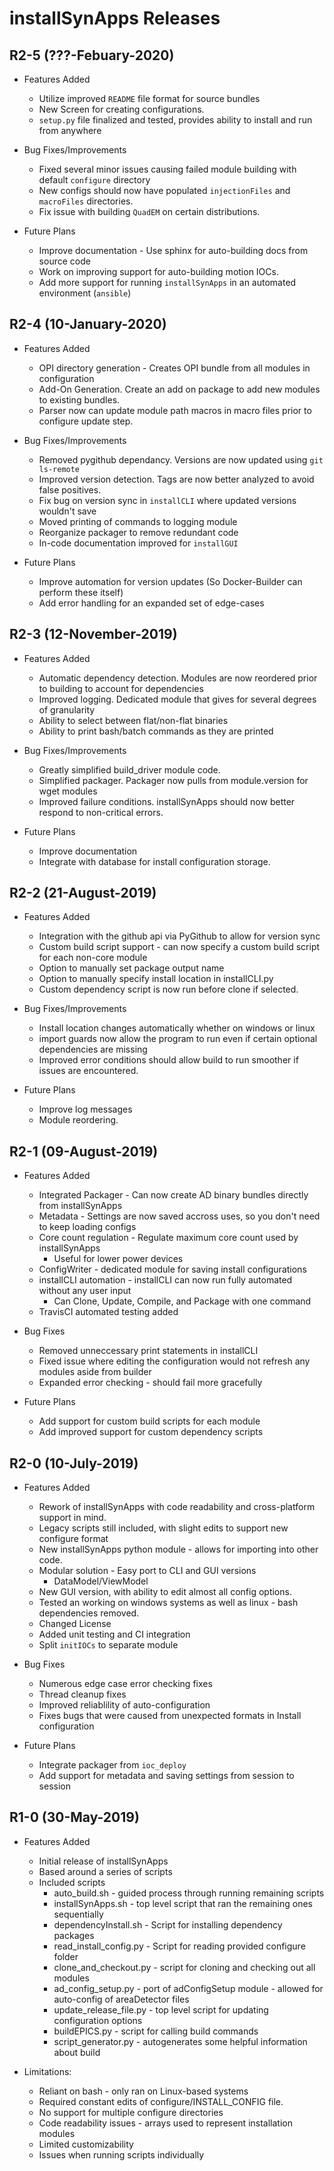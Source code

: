# installSynApps Releases

<!--RELEASE START-->

## R2-5 (???-Febuary-2020)

* Features Added
    * Utilize improved `README` file format for source bundles
    * New Screen for creating configurations.
    * `setup.py` file finalized and tested, provides ability to install and run from anywhere

* Bug Fixes/Improvements
    * Fixed several minor issues causing failed module building with default `configure` directory
    * New configs should now have populated `injectionFiles` and `macroFiles` directories.
    * Fix issue with building `QuadEM` on certain distributions. 

* Future Plans
    * Improve documentation - Use sphinx for auto-building docs from source code
    * Work on improving support for auto-building motion IOCs.
    * Add more support for running `installSynApps` in an automated environment (`ansible`)

## R2-4 (10-January-2020)

* Features Added
    * OPI directory generation - Creates OPI bundle from all modules in configuration
    * Add-On Generation. Create an add on package to add new modules to existing bundles.
    * Parser now can update module path macros in macro files prior to configure update step.

* Bug Fixes/Improvements
    * Removed pygithub dependancy. Versions are now updated using `git ls-remote`
    * Improved version detection. Tags are now better analyzed to avoid false positives.
    * Fix bug on version sync in `installCLI` where updated versions wouldn't save
    * Moved printing of commands to logging module
    * Reorganize packager to remove redundant code
    * In-code documentation improved for `installGUI`

* Future Plans
    * Improve automation for version updates (So Docker-Builder can perform these itself)
    * Add error handling for an expanded set of edge-cases

## R2-3 (12-November-2019)

* Features Added
    * Automatic dependency detection. Modules are now reordered prior to building to account for dependencies
    * Improved logging. Dedicated module that gives for several degrees of granularity
    * Ability to select between flat/non-flat binaries
    * Ability to print bash/batch commands as they are printed

* Bug Fixes/Improvements
    * Greatly simplified build_driver module code.
    * Simplified packager. Packager now pulls from module.version for wget modules
    * Improved failure conditions. installSynApps should now better respond to non-critical errors.

* Future Plans
    * Improve documentation
    * Integrate with database for install configuration storage.

## R2-2 (21-August-2019)

* Features Added
    * Integration with the github api via PyGithub to allow for version sync
    * Custom build script support - can now specify a custom build script for each non-core module
    * Option to manually set package output name
    * Option to manually specify install location in installCLI.py
    * Custom dependency script is now run before clone if selected.

* Bug Fixes/Improvements
    * Install location changes automatically whether on windows or linux
    * import guards now allow the program to run even if certain optional dependencies are missing
    * Improved error conditions should allow build to run smoother if issues are encountered.

* Future Plans
    * Improve log messages
    * Module reordering.

## R2-1 (09-August-2019)

* Features Added
    * Integrated Packager - Can now create AD binary bundles directly from installSynApps
    * Metadata - Settings are now saved accross uses, so you don't need to keep loading configs
    * Core count regulation - Regulate maximum core count used by installSynApps
        * Useful for lower power devices
    * ConfigWriter - dedicated module for saving install configurations
    * installCLI automation - installCLI can now run fully automated without any user input
        * Can Clone, Update, Compile, and Package with one command
    * TravisCI automated testing added

* Bug Fixes
    * Removed unneccessary print statements in installCLI
    * Fixed issue where editing the configuration would not refresh any modules aside from builder
    * Expanded error checking - should fail more gracefully

* Future Plans
    * Add support for custom build scripts for each module
    * Add improved support for custom dependency scripts

## R2-0 (10-July-2019)

* Features Added
    * Rework of installSynApps with code readability and cross-platform support in mind.
    * Legacy scripts still included, with slight edits  to support new configure format
    * New installSynApps python module - allows for importing into other code.
    * Modular solution - Easy port to CLI and GUI versions
        * DataModel/ViewModel
    * New GUI version, with ability to edit almost all config options.
    * Tested an working on windows systems as well as linux - bash dependencies removed.
    * Changed License 
    * Added unit testing and CI integration
    * Split `initIOCs` to separate module

* Bug Fixes
    * Numerous edge case error checking fixes
    * Thread cleanup fixes
    * Improved reliablility of auto-configuration
    * Fixes bugs that were caused from unexpected formats in Install configuration

* Future Plans
    * Integrate packager from `ioc_deploy`
    * Add support for metadata and saving settings from session to session


## R1-0 (30-May-2019)

* Features Added
    * Initial release of installSynApps
    * Based around a series of scripts
    * Included scripts
        * auto_build.sh - guided process through running remaining scripts
        * installSynApps.sh - top level script that ran the remaining ones sequentially
        * dependencyInstall.sh - Script for installing dependency packages
        * read_install_config.py - Script for reading provided configure folder
        * clone_and_checkout.py - script for cloning and checking out all modules
        * ad_config_setup.py - port of adConfigSetup module - allowed for auto-config of areaDetector files
        * update_release_file.py - top level script for updating configuration options
        * buildEPICS.py - script for calling build commands
        * script_generator.py - autogenerates some helpful information about build

* Limitations:
    * Reliant on bash - only ran on Linux-based systems
    * Required constant edits of configure/INSTALL_CONFIG file.
    * No support for multiple configure directories
    * Code readability issues - arrays used to represent installation modules
    * Limited customizability
    * Issues when running scripts individually
